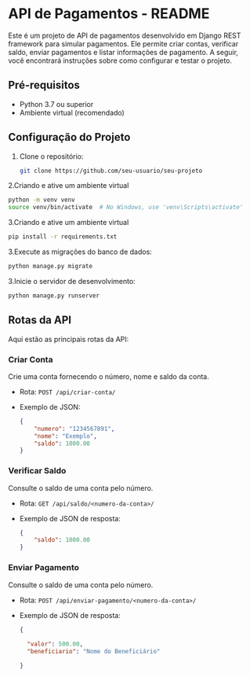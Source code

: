 # API de Pagamentos - README

Este é um projeto de API de pagamentos desenvolvido em Django REST framework para simular pagamentos. Ele permite criar contas, verificar saldo, enviar pagamentos e listar informações de pagamento. A seguir, você encontrará instruções sobre como configurar e testar o projeto.

## Pré-requisitos

- Python 3.7 ou superior
- Ambiente virtual (recomendado)

## Configuração do Projeto

1. Clone o repositório:

   ```bash
   git clone https://github.com/seu-usuario/seu-projeto

2.Criando e ative um ambiente virtual

```bash
python -m venv venv
source venv/bin/activate  # No Windows, use 'venv\Scripts\activate'
```

3.Criando e ative um ambiente virtual

```bash
pip install -r requirements.txt
```

3.Execute as migrações do banco de dados:

```bash
python manage.py migrate
```

3.Inicie o servidor de desenvolvimento:

```bash
python manage.py runserver
```

## Rotas da API

Aqui estão as principais rotas da API:

### Criar Conta

Crie uma conta fornecendo o número, nome e saldo da conta.

- Rota: `POST /api/criar-conta/`
- Exemplo de JSON:

  ```json
  {
      "numero": "1234567891",
      "nome": "Exemplo",
      "saldo": 1000.00
  }

### Verificar Saldo

Consulte o saldo de uma conta pelo número.

- Rota: `GET /api/saldo/<numero-da-conta>/`
- Exemplo de JSON de resposta:

  ```json
  {
      "saldo": 1000.00
  }

### Enviar Pagamento

Consulte o saldo de uma conta pelo número.

- Rota: `POST /api/enviar-pagamento/<numero-da-conta>/`
- Exemplo de JSON de resposta:

  ```json
  {
      
    "valor": 500.00,
    "beneficiario": "Nome do Beneficiário"

  }
